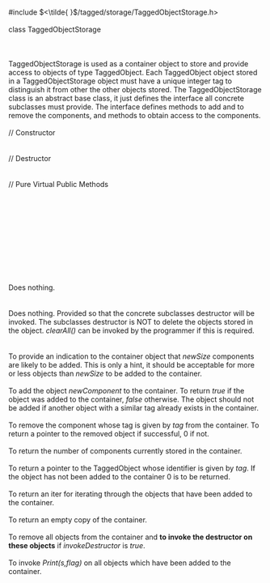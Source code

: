 \
\#include $<\tilde{ }$/tagged/storage/TaggedObjectStorage.h$>$\
\
class TaggedObjectStorage\
\
\
\
TaggedObjectStorage is used as a container object to store and provide
access to objects of type TaggedObject. Each TaggedObject object stored
in a TaggedObjectStorage object must have a unique integer tag to
distinguish it from other the other objects stored. The
TaggedObjectStorage class is an abstract base class, it just defines the
interface all concrete subclasses must provide. The interface defines
methods to add and to remove the components, and methods to obtain
access to the components.\
\
// Constructor\
\
\
// Destructor\
\
\
// Pure Virtual Public Methods\
\
\
\
\
\
\
\
\
\
\
\
Does nothing.\
\
\
Does nothing. Provided so that the concrete subclasses destructor will
be invoked. The subclasses destructor is NOT to delete the objects
stored in the object. *clearAll()* can be invoked by the programmer if
this is required.\
\
\
To provide an indication to the container object that *newSize*
components are likely to be added. This is only a hint, it should be
acceptable for more or less objects than *newSize* to be added to the
container.\
\
To add the object *newComponent* to the container. To return *true* if
the object was added to the container, *false* otherwise. The object
should not be added if another object with a similar tag already exists
in the container.\
\
To remove the component whose tag is given by *tag* from the container.
To return a pointer to the removed object if successful, $0$ if not.\
\
To return the number of components currently stored in the container.\
\
To return a pointer to the TaggedObject whose identifier is given by
*tag*. If the object has not been added to the container $0$ is to be
returned.\
\
To return an iter for iterating through the objects that have been added
to the container.\
\
To return an empty copy of the container.\
\
To remove all objects from the container and **to invoke the destructor
on these objects** if *invokeDestructor* is *true*.\
\
To invoke *Print(s,flag)* on all objects which have been added to the
container.
